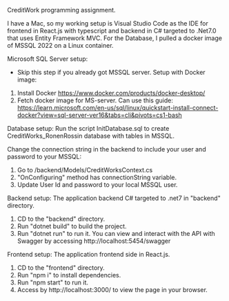 CreditWork programming assignment.

I have a Mac, so my working setup is Visual Studio Code as the IDE for frontend in React.js with typescript and backend in C# targeted to .Net7.0 that uses Entity Framework MVC.
For the Database, I pulled a docker image of MSSQL 2022 on a Linux container.


Microsoft SQL Server setup:
* Skip this step if you already got MSSQL server.
Setup with Docker image:
1. Install Docker
https://www.docker.com/products/docker-desktop/
2. Fetch docker image for MS-server. Can use this guide:
https://learn.microsoft.com/en-us/sql/linux/quickstart-install-connect-docker?view=sql-server-ver16&tabs=cli&pivots=cs1-bash


Database setup:
Run the script InitDatabase.sql to create CreditWorks_RonenRossin database with tables in MSSQL.

Change the connection string in the backend to include your user and password to your MSSQL:
1. Go to /backend/Models/CreditWorksContext.cs
2. "OnConfiguring" method has connectionString variable.
3. Update User Id and password to your local MSSQL user. 


Backend setup:
The application backend C# targeted to .net7 in "backend" directory.
1. CD to the "backend" directory.
2. Run "dotnet build" to build the project.
3. Run "dotnet run" to run it.
You can view and interact with the API with Swagger by accessing http://localhost:5454/swagger


Frontend setup:
The application frontend side in React.js.
1. CD to the "frontend" directory.
2. Run "npm i" to install dependencies.
3. Run "npm start" to run it.
4. Access by http://localhost:3000/ to view the page in your browser.


